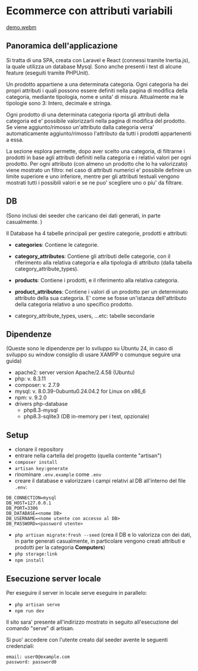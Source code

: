 # Ecommerce con attributi variabili

[demo.webm](https://github.com/user-attachments/assets/8a3bc675-5566-4e81-b3fa-14757edb67e4)

## Panoramica dell'applicazione

Si tratta di una SPA, creata con Laravel e React (connessi tramite Inertia.js), la quale utilizza un database Mysql. Sono anche presenti i test di alcune feature (eseguiti tramite PHPUnit).

Un prodotto appartiene a una determinata categoria. Ogni categoria ha dei propri attributi i quali possono essere definiti nella pagina di modifica della categoria, mediante tipologia, nome e unita' di misura. Attualmente ma le tipologie sono 3: Intero, decimale e stringa.

Ogni prodotto di una determinata categoria riporta gli attributi della categoria ed e' possibile valorizzarli nella pagina di modifica del prodotto. Se viene aggiunto/rimosso un'attributo dalla categoria verra' automaticamente aggiunto/rimosso l'attributo da tutti i prodotti appartenenti a essa.

La sezione esplora permette, dopo aver scelto una categoria, di filtrarne i prodotti in base agli attributi definiti nella categoria e i relativi valori per ogni prodotto. Per ogni attributo (con almeno un prodotto che lo ha valorizzato) viene mostrato un filtro: nel caso di attributi numerici e' possibile definire un limite superiore e uno inferiore, mentre per gli attributi testuali vengono mostrati tutti i possibili valori e se ne puo' scegliere uno o piu' da filtrare.

## DB

(Sono inclusi dei seeder che caricano dei dati generati, in parte casualmente. )

Il Database ha 4 tabelle principali per gestire categorie, prodotti e attributi:

- **categories**: Contiene le categorie.

- **category_attributes**: Contiene gli attributi delle categorie, con il riferimento alla relativa categoria e alla tipologia di attributo (dalla tabella category_attribute_types).

- **products**: Contiene i prodotti, e il riferimento alla relativa categoria.

- **product_attributes**: Contiene i valori di un prodotto per un determinato attributo della sua categoria. E' come se fosse un'istanza dell'attributo della categoria relativo a uno specifico prodotto.

- category_attribute_types, users, ...etc: tabelle secondarie

## Dipendenze

(Queste sono le dipendenze per lo sviluppo su Ubuntu 24, in caso di sviluppo su window consiglio di usare XAMPP o comunque seguire una guida)

- apache2: server version Apache/2.4.58 (Ubuntu)
- php: v. 8.3.11
- composer: v. 2.7.9
- mysql: v. 8.0.39-0ubuntu0.24.04.2 for Linux on x86_6
- npm: v. 9.2.0
- drivers php-database
	- php8.3-mysql
	- php8.3-sqlite3 (DB in-memory per i test, opzionale)

## Setup

- clonare il repository
- entrare nella cartella del progetto (quella contente "artisan")
- `composer install`
- `artisan key:generate`
- rinominare `.env.example` come `.env`
- creare il database e valorizzare i campi relativi al DB all'interno del file `.env`:
```
DB_CONNECTION=mysql
DB_HOST=127.0.0.1
DB_PORT=3306
DB_DATABASE=<nome DB>
DB_USERNAME=<nome utente con accesso al DB>
DB_PASSWORD=<password utente>
```
- `php artisan migrate:fresh --seed` (crea il DB e lo valorizza con dei dati, in parte generati casualmente, in particolare vengono creati attributi e prodotti per la categoria **Computers**)
- `php storage:link`
- `npm install`

## Esecuzione server locale

Per eseguire il server in locale serve eseguire in parallelo:
- `php artisan serve`
- `npm run dev`

Il sito sara' presente all'indirizzo mostrato in seguito all'esecuzione del comando "serve" di artisan.

Si puo' accedere con l'utente creato dal seeder avente le seguenti credenziali:
```
email: user0@example.com
password: password0
```
